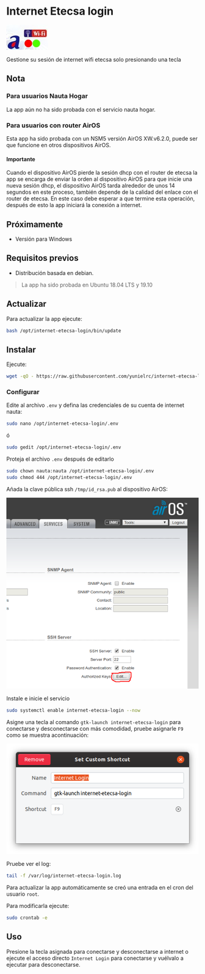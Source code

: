 # Internet Etecsa login

![Internet Etecsa login](icons/internet-etecsa-login.jpg)

Gestione su sesión de internet wifi etecsa solo presionando una tecla

## Nota

### Para usuarios Nauta Hogar

La app aún no ha sido probada con el servicio nauta hogar.

### Para usuarios con router AirOS

Esta app ha sido probada con un NSM5 versión AirOS XW.v6.2.0, puede ser que funcione en otros dispositivos AirOS.

#### Importante

Cuando el dispositivo AirOS pierde la sesión dhcp con el router de etecsa la app se encarga de enviar la orden al dispositivo AirOS para que inicie una nueva sesión dhcp, el dispositivo AirOS tarda alrededor de unos 14 segundos en este proceso, también depende de la calidad del enlace con el router de etecsa. En este caso debe esperar a que termine esta operación, después de esto la app iniciará la conexión a internet.

## Próximamente

- Versión para Windows

## Requisitos previos

- Distribución basada en debian.

> La app ha sido probada en Ubuntu 18.04 LTS y 19.10

## Actualizar

Para actualizar la app ejecute:

```bash
bash /opt/internet-etecsa-login/bin/update
```

## Instalar

Ejecute:

```bash
wget -qO - https://raw.githubusercontent.com/yunielrc/internet-etecsa-login/master/bin/install | sudo bash
```

### Configurar

Edite al archivo `.env` y defina las credenciales de su cuenta de internet nauta:

```bash
sudo nano /opt/internet-etecsa-login/.env
```

ó

```bash
sudo gedit /opt/internet-etecsa-login/.env
```

Proteja el archivo `.env` después de editarlo

```bash
sudo chown nauta:nauta /opt/internet-etecsa-login/.env
sudo chmod 444 /opt/internet-etecsa-login/.env
```

Añada la clave pública ssh `/tmp/id_rsa.pub` al dispositivo AirOS:  

![AirOS](docs/airos-ssh-key.png)

Instale e inicie el servicio

```bash
sudo systemctl enable internet-etecsa-login --now
```  

Asigne una tecla al comando `gtk-launch internet-etecsa-login` para conectarse
y desconectarse con más comodidad, pruebe asignarle `F9` como se muestra acontinuación:

![AirOS](docs/keyboard-shortcut.png)

Pruebe ver el log:

```bash
tail -f /var/log/internet-etecsa-login.log
```

Para actualizar la app automáticamente se creó una entrada en el cron del usuario `root`.

Para modificarla ejecute:

```bash
sudo crontab -e
```

## Uso

Presione la tecla asignada para conectarse y desconectarse a internet o ejecute el acceso directo `Internet Login` para conectarse y vuélvalo a ejecutar para desconectarse.
